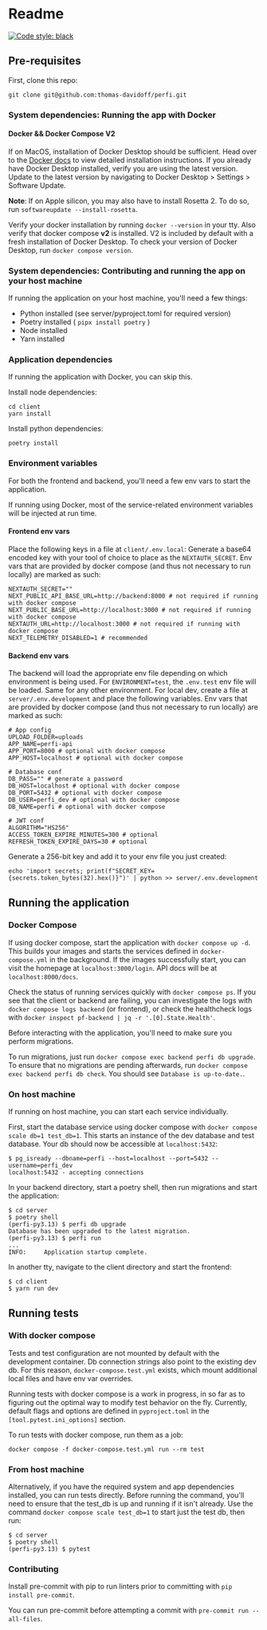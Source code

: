 # Readme
[![Code style: black](https://img.shields.io/badge/code%20style-black-000000.svg)](https://github.com/psf/black)

## Pre-requisites

First, clone this repo:

```
git clone git@github.com:thomas-davidoff/perfi.git
```

### System dependencies: Running the app with Docker

#### Docker && Docker Compose V2

If on MacOS, installation of Docker Desktop should be sufficient. Head over to the [Docker docs](https://docs.docker.com/desktop/setup/install/mac-install/) to view detailed installation instructions. If you already have Docker Desktop installed, verify you are using the latest version. Update to the latest version by navigating to Docker Desktop > Settings > Software Update.

**Note**: If on Apple silicon, you may also have to install Rosetta 2. To do so, run `softwareupdate --install-rosetta`.

Verify your docker installation by running `docker --version` in your tty. Also verify that docker compose **v2** is installed. V2 is included by default with a fresh installation of Docker Desktop. To check your version of Docker Desktop, run `docker compose version`.

### System dependencies: Contributing and running the app on your host machine

If running the application on your host machine, you'll need a few things:

- Python installed (see server/pyproject.toml for required version)
- Poetry installed ( `pipx install poetry` )
- Node installed
- Yarn installed


### Application dependencies

If running the application with Docker, you can skip this.

Install node dependencies:
```
cd client
yarn install
```

Install python dependencies:
```
poetry install
```

### Environment variables

For both the frontend and backend, you'll need a few env vars to start the application.

If running using Docker, most of the service-related environment variables will be injected at run time.

#### Frontend env vars

Place the following keys in a file at `client/.env.local`: Generate a base64 encoded key with your tool of choice to place as the `NEXTAUTH_SECRET`. Env vars that are provided by docker compose (and thus not necessary to run locally) are marked as such:

```
NEXTAUTH_SECRET=""
NEXT_PUBLIC_API_BASE_URL=http://backend:8000 # not required if running with docker compose
NEXT_PUBLIC_BASE_URL=http://localhost:3000 # not required if running with docker compose
NEXTAUTH_URL=http://localhost:3000 # not required if running with docker compose
NEXT_TELEMETRY_DISABLED=1 # recommended
```


#### Backend env vars

The backend will load the appropriate env file depending on which environment is being used. For `ENVIRONMENT=test`, the `.env.test` env file will be loaded. Same for any other environment. For local dev, create a file at `server/.env.development` and place the following variables. Env vars that are provided by docker compose (and thus not necessary to run locally) are marked as such:

```
# App config
UPLOAD_FOLDER=uploads
APP_NAME=perfi-api
APP_PORT=8000 # optional with docker compose
APP_HOST=localhost # optional with docker compose

# Database conf
DB_PASS="" # generate a password
DB_HOST=localhost # optional with docker compose
DB_PORT=5432 # optional with docker compose
DB_USER=perfi_dev # optional with docker compose
DB_NAME=perfi # optional with docker compose

# JWT conf
ALGORITHM="HS256"
ACCESS_TOKEN_EXPIRE_MINUTES=300 # optional
REFRESH_TOKEN_EXPIRE_DAYS=30 # optional
```

Generate a 256-bit key and add it to your env file you just created:

```
echo 'import secrets; print(f"SECRET_KEY={secrets.token_bytes(32).hex()}")' | python >> server/.env.development
```

## Running the application

### Docker Compose

If using docker compose, start the application with `docker compose up -d`. This builds your images and starts the services defined in `docker-compose.yml` in the background. If the images successfully start, you can visit the homepage at `localhost:3000/login`. API docs will be at `localhost:8000/docs`.

Check the status of running services quickly with `docker compose ps`. If you see that the client or backend are failing, you can investigate the logs with `docker compose logs backend` (or frontend), or check the healthcheck logs with `docker inspect pf-backend | jq -r '.[0].State.Health'`.

Before interacting with the application, you'll need to make sure you perform migrations.

To run migrations, just run `docker compose exec backend perfi db upgrade`. To ensure that no migrations are pending afterwards, run `docker compose exec backend perfi db check`. You should see `Database is up-to-date.`.

### On host machine

If running on host machine, you can start each service individually.

First, start the database service using docker compose with `docker compose scale db=1 test_db=1`. This starts an instance of the dev database and test database. Your db should now be accessible at `localhost:5432`:

```
$ pg_isready --dbname=perfi --host=localhost --port=5432 --username=perfi_dev
localhost:5432 - accepting connections
```

In your backend directory, start a poetry shell, then run migrations and start the application:

```
$ cd server
$ poetry shell
(perfi-py3.13) $ perfi db upgrade
Database has been upgraded to the latest migration.
(perfi-py3.13) $ perfi run
...
INFO:     Application startup complete.
```

In another tty, navigate to the client directory and start the frontend:
```
$ cd client
$ yarn run dev
```

## Running tests

### With docker compose

Tests and test configuration are not mounted by default with the development container. Db connection strings also point to the existing dev db. For this reason, `docker-compose.test.yml` exists, which mount additional local files and have env var overrides.

Running tests with docker compose is a work in progress, in so far as to figuring out the optimal way to modify test behavior on the fly. Currently, default flags and options are defined in `pyproject.toml` in the `[tool.pytest.ini_options]` section.

To run tests with docker compose, run them as a job:

```
docker compose -f docker-compose.test.yml run --rm test
```

### From host machine

Alternatively, if you have the required system and app dependencies installed, you can run tests directly. Before running the command, you'll need to ensure that the test_db is up and running if it isn't already. Use the command `docker compose scale test_db=1` to start just the test db, then run:

```
$ cd server
$ poetry shell
(perfi-py3.13) $ pytest
```

### Contributing

Install pre-commit with pip to run linters prior to committing with `pip install pre-commit`.

You can run pre-commit before attempting a commit with `pre-commit run --all-files`.

